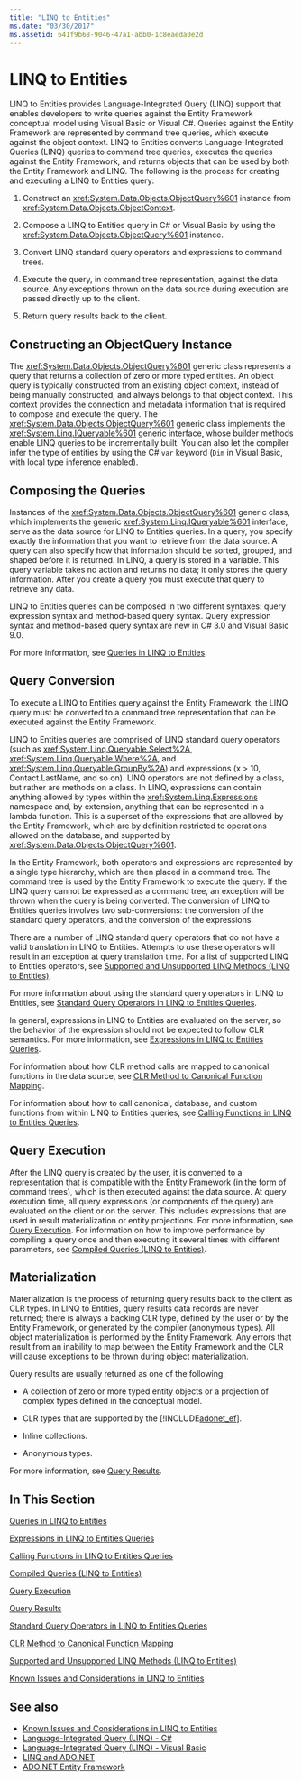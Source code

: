 ```yaml
---
title: "LINQ to Entities"
ms.date: "03/30/2017"
ms.assetid: 641f9b68-9046-47a1-abb0-1c8eaeda0e2d
---
```

# LINQ to Entities
LINQ to Entities provides Language-Integrated Query (LINQ) support that enables developers to write queries against the Entity Framework conceptual model using Visual Basic or Visual C#. Queries against the Entity Framework are represented by command tree queries, which execute against the object context. LINQ to Entities converts Language-Integrated Queries (LINQ) queries to command tree queries, executes the queries against the Entity Framework, and returns objects that can be used by both the Entity Framework and LINQ. The following is the process for creating and executing a LINQ to Entities query:  
  
1. Construct an <xref:System.Data.Objects.ObjectQuery%601> instance from <xref:System.Data.Objects.ObjectContext>.  
  
2. Compose a LINQ to Entities query in C# or Visual Basic by using the <xref:System.Data.Objects.ObjectQuery%601> instance.  
  
3. Convert LINQ standard query operators and expressions to command trees.  
  
4. Execute the query, in command tree representation, against the data source. Any exceptions thrown on the data source during execution are passed directly up to the client.  
  
5. Return query results back to the client.  
  
## Constructing an ObjectQuery Instance  
 The <xref:System.Data.Objects.ObjectQuery%601> generic class represents a query that returns a collection of zero or more typed entities. An object query is typically constructed from an existing object context, instead of being manually constructed, and always belongs to that object context. This context provides the connection and metadata information that is required to compose and execute the query. The <xref:System.Data.Objects.ObjectQuery%601> generic class implements the <xref:System.Linq.IQueryable%601> generic interface, whose builder methods enable LINQ queries to be incrementally built. You can also let the compiler infer the type of entities by using the C# `var` keyword (`Dim` in Visual Basic, with local type inference enabled).  
  
## Composing the Queries  
 Instances of the <xref:System.Data.Objects.ObjectQuery%601> generic class, which implements the generic <xref:System.Linq.IQueryable%601> interface, serve as the data source for LINQ to Entities queries. In a query, you specify exactly the information that you want to retrieve from the data source. A query can also specify how that information should be sorted, grouped, and shaped before it is returned. In LINQ, a query is stored in a variable. This query variable takes no action and returns no data; it only stores the query information. After you create a query you must execute that query to retrieve any data.  
  
 LINQ to Entities queries can be composed in two different syntaxes: query expression syntax and method-based query syntax. Query expression syntax and method-based query syntax are new in C# 3.0 and Visual Basic 9.0.  
  
 For more information, see [Queries in LINQ to Entities](../../../../../../docs/framework/data/adonet/ef/language-reference/queries-in-linq-to-entities.md).  
  
## Query Conversion  
 To execute a LINQ to Entities query against the Entity Framework, the LINQ query must be converted to a command tree representation that can be executed against the Entity Framework.  
  
 LINQ to Entities queries are comprised of LINQ standard query operators (such as <xref:System.Linq.Queryable.Select%2A>, <xref:System.Linq.Queryable.Where%2A>, and <xref:System.Linq.Queryable.GroupBy%2A>) and expressions (x > 10, Contact.LastName, and so on). LINQ operators are not defined by a class, but rather are methods on a class. In LINQ, expressions can contain anything allowed by types within the <xref:System.Linq.Expressions> namespace and, by extension, anything that can be represented in a lambda function. This is a superset of the expressions that are allowed by the Entity Framework, which are by definition restricted to operations allowed on the database, and supported by <xref:System.Data.Objects.ObjectQuery%601>.  
  
 In the Entity Framework, both operators and expressions are represented by a single type hierarchy, which are then placed in a command tree. The command tree is used by the Entity Framework to execute the query. If the LINQ query cannot be expressed as a command tree, an exception will be thrown when the query is being converted. The conversion of LINQ to Entities queries involves two sub-conversions: the conversion of the standard query operators, and the conversion of the expressions.  
  
 There are a number of LINQ standard query operators that do not have a valid translation in LINQ to Entities. Attempts to use these operators will result in an exception at query translation time. For a list of supported LINQ to Entities operators, see [Supported and Unsupported LINQ Methods (LINQ to Entities)](../../../../../../docs/framework/data/adonet/ef/language-reference/supported-and-unsupported-linq-methods-linq-to-entities.md).  
  
 For more information about using the standard query operators in LINQ to Entities, see [Standard Query Operators in LINQ to Entities Queries](../../../../../../docs/framework/data/adonet/ef/language-reference/standard-query-operators-in-linq-to-entities-queries.md).  
  
 In general, expressions in LINQ to Entities are evaluated on the server, so the behavior of the expression should not be expected to follow CLR semantics. For more information, see [Expressions in LINQ to Entities Queries](../../../../../../docs/framework/data/adonet/ef/language-reference/expressions-in-linq-to-entities-queries.md).  
  
 For information about how CLR method calls are mapped to canonical functions in the data source, see [CLR Method to Canonical Function Mapping](../../../../../../docs/framework/data/adonet/ef/language-reference/clr-method-to-canonical-function-mapping.md).  
  
 For information about how to call canonical, database, and custom functions from within LINQ to Entities queries, see [Calling Functions in LINQ to Entities Queries](../../../../../../docs/framework/data/adonet/ef/language-reference/calling-functions-in-linq-to-entities-queries.md).  
  
## Query Execution  
 After the LINQ query is created by the user, it is converted to a representation that is compatible with the Entity Framework (in the form of command trees), which is then executed against the data source. At query execution time, all query expressions (or components of the query) are evaluated on the client or on the server. This includes expressions that are used in result materialization or entity projections. For more information, see [Query Execution](../../../../../../docs/framework/data/adonet/ef/language-reference/query-execution.md). For information on how to improve performance by compiling a query once and then executing it several times with different parameters, see [Compiled Queries  (LINQ to Entities)](../../../../../../docs/framework/data/adonet/ef/language-reference/compiled-queries-linq-to-entities.md).  
  
## Materialization  
 Materialization is the process of returning query results back to the client as CLR types. In LINQ to Entities, query results data records are never returned; there is always a backing CLR type, defined by the user or by the Entity Framework, or generated by the compiler (anonymous types). All object materialization is performed by the Entity Framework. Any errors that result from an inability to map between the Entity Framework and the CLR will cause exceptions to be thrown during object materialization.  
  
 Query results are usually returned as one of the following:  
  
- A collection of zero or more typed entity objects or a projection of complex types defined in the conceptual model.  
  
- CLR types that are supported by the [!INCLUDE[adonet_ef](../../../../../../includes/adonet-ef-md.md)].  
  
- Inline collections.  
  
- Anonymous types.  
  
 For more information, see [Query Results](../../../../../../docs/framework/data/adonet/ef/language-reference/query-results.md).  
  
## In This Section  
 [Queries in LINQ to Entities](../../../../../../docs/framework/data/adonet/ef/language-reference/queries-in-linq-to-entities.md)  
  
 [Expressions in LINQ to Entities Queries](../../../../../../docs/framework/data/adonet/ef/language-reference/expressions-in-linq-to-entities-queries.md)  
  
 [Calling Functions in LINQ to Entities Queries](../../../../../../docs/framework/data/adonet/ef/language-reference/calling-functions-in-linq-to-entities-queries.md)  
  
 [Compiled Queries  (LINQ to Entities)](../../../../../../docs/framework/data/adonet/ef/language-reference/compiled-queries-linq-to-entities.md)  
  
 [Query Execution](../../../../../../docs/framework/data/adonet/ef/language-reference/query-execution.md)  
  
 [Query Results](../../../../../../docs/framework/data/adonet/ef/language-reference/query-results.md)  
  
 [Standard Query Operators in LINQ to Entities Queries](../../../../../../docs/framework/data/adonet/ef/language-reference/standard-query-operators-in-linq-to-entities-queries.md)  
  
 [CLR Method to Canonical Function Mapping](../../../../../../docs/framework/data/adonet/ef/language-reference/clr-method-to-canonical-function-mapping.md)  
  
 [Supported and Unsupported LINQ Methods (LINQ to Entities)](../../../../../../docs/framework/data/adonet/ef/language-reference/supported-and-unsupported-linq-methods-linq-to-entities.md)  
  
 [Known Issues and Considerations in LINQ to Entities](../../../../../../docs/framework/data/adonet/ef/language-reference/known-issues-and-considerations-in-linq-to-entities.md)  
  
## See also

- [Known Issues and Considerations in LINQ to Entities](../../../../../../docs/framework/data/adonet/ef/language-reference/known-issues-and-considerations-in-linq-to-entities.md)
- [Language-Integrated Query (LINQ) - C#](../../../../../csharp/programming-guide/concepts/linq/index.md)
- [Language-Integrated Query (LINQ) - Visual Basic](../../../../../visual-basic/programming-guide/concepts/linq/index.md)
- [LINQ and ADO.NET](../../../../../../docs/framework/data/adonet/linq-and-ado-net.md)
- [ADO.NET Entity Framework](../../../../../../docs/framework/data/adonet/ef/index.md)
